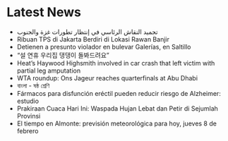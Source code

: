 # Latest News
-  تجميد النقاش الرئاسي في إنتظار تطورات غزة والجنوب
-  Ribuan TPS di Jakarta Berdiri di Lokasi Rawan Banjir
-  Detienen a presunto violador en bulevar Galerías, en Saltillo
-  “설 연휴 우리집 댕댕이 돌봐드려요”
-  Heat’s Haywood Highsmith involved in car crash that left victim with partial leg amputation
-  WTA roundup: Ons Jageur reaches quarterfinals at Abu Dhabi
-  বাংলা - ষষ্ঠ শ্রেণি
-  Fármacos para disfunción eréctil pueden reducir riesgo de Alzheimer: estudio
-  Prakiraan Cuaca Hari Ini: Waspada Hujan Lebat dan Petir di Sejumlah Provinsi
-  El tiempo en Almonte: previsión meteorológica para hoy, jueves 8 de febrero
